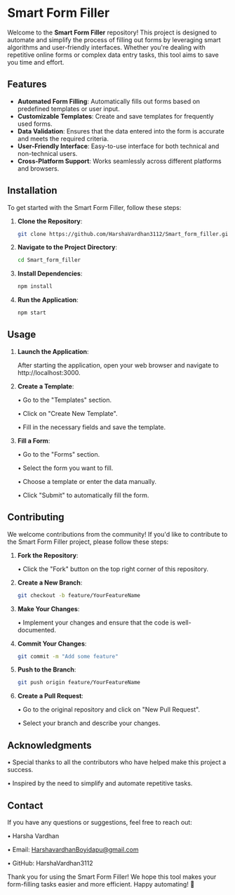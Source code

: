 # Smart Form Filler

Welcome to the **Smart Form Filler** repository! This project is designed to automate and simplify the process of filling out forms by leveraging smart algorithms and user-friendly interfaces. Whether you're dealing with repetitive online forms or complex data entry tasks, this tool aims to save you time and effort.

## Features

- **Automated Form Filling**: Automatically fills out forms based on predefined templates or user input.
- **Customizable Templates**: Create and save templates for frequently used forms.
- **Data Validation**: Ensures that the data entered into the form is accurate and meets the required criteria.
- **User-Friendly Interface**: Easy-to-use interface for both technical and non-technical users.
- **Cross-Platform Support**: Works seamlessly across different platforms and browsers.

## Installation

To get started with the Smart Form Filler, follow these steps:

1. **Clone the Repository**:
   ```bash
   git clone https://github.com/HarshaVardhan3112/Smart_form_filler.git

2. **Navigate to the Project Directory**:
   ```bash
   cd Smart_form_filler

3. **Install Dependencies**:
   ```bash
   npm install

4. **Run the Application**:
   ```bash
   npm start

## Usage

1. **Launch the Application**:

   After starting the application, open your web browser and navigate to http://localhost:3000.

2. **Create a Template**:

   • Go to the "Templates" section.

   • Click on "Create New Template".

   • Fill in the necessary fields and save the template.

3. **Fill a Form**:

   • Go to the "Forms" section.

   • Select the form you want to fill.

   • Choose a template or enter the data manually.

   • Click "Submit" to automatically fill the form.

## Contributing

We welcome contributions from the community! If you'd like to contribute to the Smart Form Filler project, please follow these steps:

1. **Fork the Repository**:

   • Click the "Fork" button on the top right corner of this repository.

2. **Create a New Branch**:
   ```bash
   git checkout -b feature/YourFeatureName

3. **Make Your Changes**:

   • Implement your changes and ensure that the code is well-documented.

4. **Commit Your Changes**:
   ```bash
   git commit -m "Add some feature"

5. **Push to the Branch**:
   ```bash
   git push origin feature/YourFeatureName

6. **Create a Pull Request**:

   • Go to the original repository and click on "New Pull Request".

   • Select your branch and describe your changes.

## Acknowledgments

   • Special thanks to all the contributors who have helped make this project a success.

   • Inspired by the need to simplify and automate repetitive tasks.

## Contact

If you have any questions or suggestions, feel free to reach out:

  • Harsha Vardhan

  • Email: HarshavardhanBoyidapu@gmail.com

  • GitHub: HarshaVardhan3112

Thank you for using the Smart Form Filler! We hope this tool makes your form-filling tasks easier and more efficient. Happy automating! 🚀
